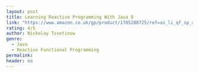 ```yaml
---
layout: post
title: Learning Reactive Programming With Java 8
link: "https://www.amazon.co.uk/gp/product/1785288725/ref=as_li_qf_sp_asin_il_tl?ie=UTF8&camp=1634&creative=6738&creativeASIN=1785288725&linkCode=as2&tag=jussihallilac-21"
rating: 4/5
author: Nickolay Tsvetinow
genre:
  - Java
  - Reactive Functional Programming
permalink:
header: no
---
```

